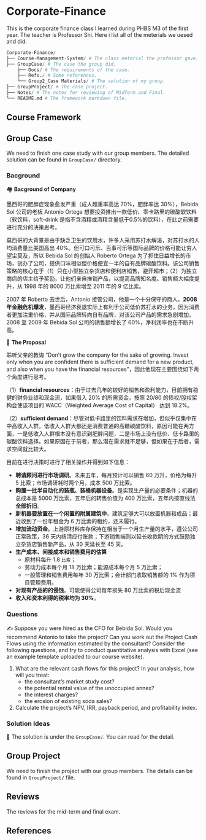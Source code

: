 # Corporate-Finance
This is the corporate finance class I learned during PHBS M3 of the first year. The teacher is Professor Shi. Here i list all of the meterials we uesed and did.

```py
Corporate-Finance/
├── Course-Management-System/ # The class meterial the professor gave.
├── GroupCase/ # The case the group did.
    ├── Docs/ # The requirements of the case.
    ├── Refs./ # Some references.
    └── Group2_Case Materials/ # The solution of my group.
├── GroupProject/ # The case project.
├── Notes/ # The notes for reviewing of MidTerm and Final.
└── README.md # The framework markdown file.
```



## Course Framework



## Group Case

We need to finish one case study with our group members. The detailed solution can be found in `GroupCase/` directory.

### Bacground

:houses:  **Bacground of Company**

墨西哥的肥胖症现象愈发严重（成人超重率高达 70%，肥胖率达 30%），Bebida Sol 公司的老板 Antonio Ortega 想要投资推出一款低价、零卡路里的碳酸软饮料（软饮料，soft-drink 是指不含酒精或酒精含量低于0.5%的饮料），在此之前需要进行充分的决策思考。

莫西哥的大背景是由于缺乏卫生的饮用水，许多人采用苏打水解渴，对苏打水的人均消费量比美国高出 40%。但可口可乐、百事可乐等国际品牌的价格可能让穷人望尘莫及，所以 Bebida Sol 的创始人 Roberto Ortega 为了抓住日益增长的市场，创办了公司，提供口味相似但价格便宜一半的自有品牌碳酸饮料。该公司销售策略的核心在于（1）只在小型独立杂货店和便利店销售，避开超市；（2）为独立商店的店主给予奖励，让他们亲自推销产品，以提高品牌知名度。销售额大幅度提升，从 1998 年的 8000 万比索增至 2011 年的 9 亿比索。

2007 年 Roberto 去世后，Antonio 接管公司，他是一个十分保守的商人。**2008 年金融危机爆发**，墨西哥经济衰退实际上有利于公司低价苏打水的业务，因为消费者更加注重价格，并从国际品牌转向自有品牌，对该公司产品的需求急剧增加。2008 至 2009 年 Bebida Sol 公司的销售额增长了 60%，净利润率也在不断升高。

:lock_with_ink_pen: **The Proposal**

聆听父亲的教诲 “Don’t grow the company for the sake of growing. Invest only when you are confident there is sufficient demand for a new product, and also when you have the financial resources”，因此他现在主要围绕如下两个角度进行思考。

（1）**financial resources**：由于过去几年的较好的销售和盈利能力，目前拥有稳健的财务业绩和现金流，如果借入 20% 的所需资金，按照 20/80 的债权/股权架构会使该项目的 WACC（Weighted Average Cost of Capital） 达到 18.2%。

（2）**sufficient demand**：尽管对低卡路里的饮料需求在增加，但似乎仅集中在中高收入人群。低收入人群大都还是消费普通的高糖碳酸饮料，原因可能在两方面，一是低收入人群根本没有意识到肥胖问题，二是市场上没有低价、低卡路里的碳酸饮料选择。如果原因在于前者，那么潜在需求就不足够，但如果在于后者，需求空间就比较大。

目前在进行决策时进行了相关操作并得到如下信息：

- **聘请顾问进行市场调研**。未来五年，每月预计可以销售 60 万升，价格为每升 5 比索；市场调研耗时两个月，成本 500 万比索。
- **购置一批半自动化的装瓶、装桶机器设备**。是实现生产量的必要条件；机器的总成本是 5000 万比索，五年后的转售价值为 400 万比索，五年内按直线法**全部折旧**。
- **新机器要放置在一个闲置的附属建筑中**。建筑足够大可以放置机器和成品；最近收到了一份年租金为 6 万比索的租约，还未履行。
- **增加流动资金**。上游原材料库存保持在相当于一个月生产量的水平，遵公公司正常政策，36 天内结清应付账款；下游销售端则以延长收款期的方式鼓励独立杂货店销售新产品，从 30 天延长至 45 天。
- **生产成本、间接成本和销售费用的估算**
  - 原材料每升 1.8 `比索`；
  - 劳动力成本每个月 18 万比索；能源成本每个月 5 万比索；
  - 一般管理和销售费用每年 30 万比索；会计部门收取销售额的 1% 作为项目管理费用。
- **对现有产品的的侵蚀**。可能使得公司每年损失 80 万比索的税后现金流
- **收入和资本利得的税率均为 30%**。

### Questions

:writing_hand: Suppose you were hired as the CFO for Bebida Sol. Would you recommend Antonio to take the project? Can you work out the Project Cash Flows using the information estimated by the consultant? Consider the following questions, and try to conduct quantitative analysis with Excel (see an example template uploaded to our course website).

1. What are the relevant cash flows for this project? In your analysis, how will you treat:
   - the consultant’s market study cost?
   - the potential rental value of the unoccupied annex?
   - the interest charges?
   - the erosion of existing soda sales?
2. Calculate the project’s NPV, IRR, payback period, and profitability index.

### Solution Ideas

:pencil: The solution is under the `GroupCase/`. You can read for the detail.



## Group Project

We need to finish the project with our group members. The details can be found in `GroupProject/` file.



## Reviews

The reviews for the mid-term and final exam.



## References







